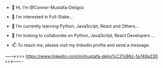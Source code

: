 - 👋 Hi, I’m @Connor-Mustafa-Deligoz
- 👀 I’m interested in Full-Stake...
- 🌱 I’m currently learning Python, JavaScript, React and Others...
- 💞️ I’m looking to collaborate on Python, JavaScript, React Developers ...

- 📫 To reach me, please visit my linkedin profile and send a message.

--->>>> https://www.linkedin.com/in/mustafa-delig%C3%B6z-1a749a230 <<<----

<!---
Connor-Mustafa-Deligoz/Connor-Mustafa-Deligoz is a ✨ special ✨ repository because its `README.md` (this file) appears on your GitHub profile.
You can click the Preview link to take a look at your changes.
--->

